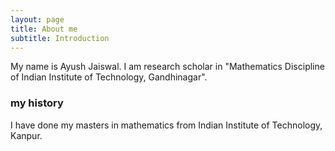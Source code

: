 ```yaml
---
layout: page
title: About me
subtitle: Introduction
---
```


My name is Ayush Jaiswal. I am research scholar in "Mathematics Discipline of Indian Institute of Technology, Gandhinagar".

### my history

I have done my masters in mathematics from Indian Institute of Technology, Kanpur.

